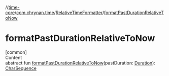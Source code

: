 //[time-core](../../../index.md)/[com.chrynan.time](../index.md)/[RelativeTimeFormatter](index.md)/[formatPastDurationRelativeToNow](format-past-duration-relative-to-now.md)



# formatPastDurationRelativeToNow  
[common]  
Content  
abstract fun [formatPastDurationRelativeToNow](format-past-duration-relative-to-now.md)(pastDuration: [Duration](https://kotlinlang.org/api/latest/jvm/stdlib/kotlin.time/-duration/index.html)): [CharSequence](https://kotlinlang.org/api/latest/jvm/stdlib/kotlin/-char-sequence/index.html)  



